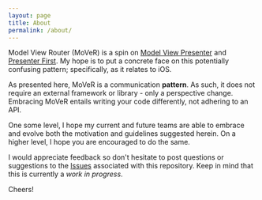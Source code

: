 ```yaml
---
layout: page
title: About
permalink: /about/
---
```


Model View Router (MoVeR) is a spin on [Model View Presenter](https://en.wikipedia.org/wiki/Model%E2%80%93view%E2%80%93presenter) and [Presenter First](https://en.wikipedia.org/wiki/Presenter_First). My hope is to put a concrete face on this potentially confusing pattern; specifically, as it relates to iOS.

As presented here, MoVeR is a communication **pattern**. As such, it does not require an external framework or library - only a perspective change. Embracing MoVeR entails writing your code differently, not adhering to an API.

One some level, I hope my current and future teams are able to embrace and evolve both the motivation and guidelines suggested herein. On a higher level, I hope you are encouraged to do the same.

I would appreciate feedback so don't hesitate to post questions or suggestions to the [Issues](https://github.com/EffectiveProgramming/mover/issues) associated with this repository. Keep in mind that this is currently a _work in progress_.

Cheers!
